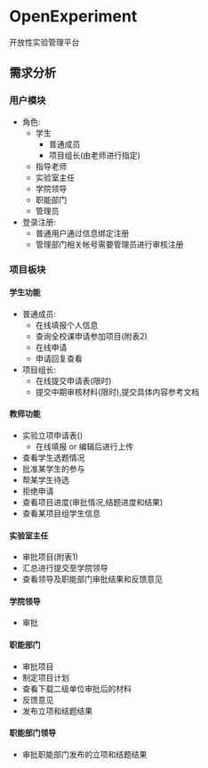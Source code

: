 # OpenExperiment
开放性实验管理平台
## 需求分析
### 用户模块
* 角色:
    * 学生
        * 普通成员
        * 项目组长(由老师进行指定)
    * 指导老师
    * 实验室主任
    * 学院领导
    * 职能部门
    * 管理员
* 登录注册:
    * 普通用户通过信息绑定注册
    * 管理部门相关帐号需要管理员进行审核注册
    
### 项目板块
#### 学生功能
* 普通成员:
    * 在线填报个人信息
    * 查询全校课申请参加项目(附表2)
    * 在线申请
    * 申请回复查看
* 项目组长:
    * 在线提交申请表(限时)
    * 提交中期审核材料(限时),提交具体内容参考文档
#### 教师功能
* 实验立项申请表()
    * 在线填报 or 编辑后进行上传
* 查看学生选题情况
* 批准某学生的参与
* 帮某学生待选
* 拒绝申请
* 查看项目进度(审批情况,结题进度和结果)
* 查看某项目组学生信息
#### 实验室主任
* 审批项目(附表1)
* 汇总进行提交至学院领导
* 查看领导及职能部门审批结果和反馈意见
#### 学院领导
* 审批
#### 职能部门
* 审批项目
* 制定项目计划
* 查看下载二级单位审批后的材料
* 反馈意见
* 发布立项和结题结果
#### 职能部门领导
* 审批职能部门发布的立项和结题结果
